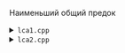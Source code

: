 Наименьший общий предок
<details>
<summary><code>lca1.cpp</code></summary>
Метод двоичного подъема $O(logN)$
</details>
<details>
<summary><code>lca2.cpp</code></summary>
Поиск деревом отрезков $O(logN)$
</details>